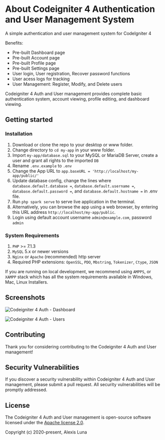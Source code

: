 # About Codeigniter 4 Authentication and User Management System
A simple authentication and user management system for CodeIgniter 4

Benefits:

- Pre-built Dashboard page
- Pre-built Account page
- Pre-built Profile page
- Pre-built Settings page
- User login, User registration, Recover password functions
- User acess logs for tracking
- User Management: Register, Modify, and Delete users

Codeigniter 4 Auth and User management provides complete basic authentication system, account viewing, profile editing, and dashboard viewing.

## Getting started

### Installation

1. Download or clone the repo to your desktop or www folder.
2. Change directory to `cd my-app` in your www folder.
3. Import `my-app/database.sql` to your MySQL or MariaDB Server, create a user and grant all rights to the imported `DB`
4. Rename `.env.example` to `.env`
5. Change the App URL to `app.baseURL = 'http://localhost/my-app/public/'`
6. Update database config, change the lines where `database.default.database =`, `database.default.username =`, `database.default.password =`, and `database.default.hostname =` in .env file.
7. Run `php spark serve` to serve live application in the terminal.
8. Alternatively, you can browse the app using a web browser, by entering this URL address `http://localhost/my-app/public`.
9. Login using default account username `admin@example.com`, password `admin`

### System Requirements

1. `PHP` >= 7.1.3
2. `MySQL` 5.x or newer versions
3. `Nginx` or `Apache` (recommended) http server
4. Required PHP extensions: `OpenSSL`, `PDO`, `Mbstring`, `Tokenizer`, `Ctype`, `JSON`

If you are running on local development, we recommend using `AMPPS`, or `XAMPP` stack which has all the system requirements available in Windows, Mac, Linux Installers.

## Screenshots
![Codeigniter 4 Auth - Dashboard](https://i.postimg.cc/5NbGZpJY/manager-dashboard.png)

![Codeigniter 4 Auth - Users](https://i.postimg.cc/QM1x8nTK/users.png)

## Contributing

Thank you for considering contributing to the Codeigniter 4 Auth and User management!

## Security Vulnerabilities

If you discover a security vulnerability within Codeigniter 4 Auth and User management, please submit a pull request. All security vulnerabilities will be promptly addressed.

## License

The Codeigniter 4 Auth and User management is open-source software licensed under the [Apache license 2.0](http://www.apache.org/licenses/LICENSE-2.0).

Copyright (c) 2020-present, Alexis Luna
